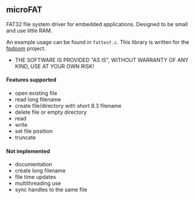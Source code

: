 ## microFAT

FAT32 file system driver for embedded applications. Designed to be small and use little RAM.

An example usage can be found in `fattest.c`. This library is written for the [fpdoom](https://github.com/ilyakurdyukov/fpdoom) project.

* THE SOFTWARE IS PROVIDED "AS IS", WITHOUT WARRANTY OF ANY KIND, USE AT YOUR OWN RISK!

#### Features supported

* open existing file
* read long filename
* create file/directory with short 8.3 filename
* delete file or empty directory
* read
* write
* set file position
* truncate

#### Not implemented

- documentation
- create long filename
- file time updates
- multithreading use
- sync handles to the same file

